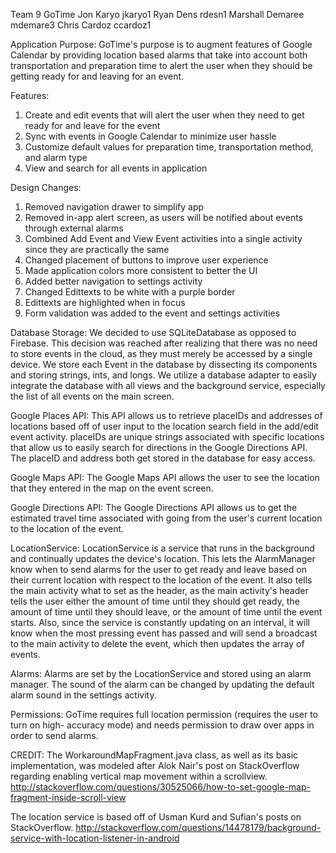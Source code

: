 Team 9
GoTime
Jon Karyo jkaryo1
Ryan Dens rdesn1
Marshall Demaree mdemare3
Chris Cardoz ccardoz1

Application Purpose:
GoTime's purpose is to augment features of Google Calendar by providing location
based alarms that take into account both transportation and preparation time to
alert the user when they should be getting ready for and leaving for an event.

Features:
1) Create and edit events that will alert the user when they need to get ready
for and leave for the event
2) Sync with events in Google Calendar to minimize user hassle
3) Customize default values for preparation time, transportation method, and
alarm type
4) View and search for all events in application

Design Changes:
1) Removed navigation drawer to simplify app
2) Removed in-app alert screen, as users will be notified about events through
external alarms
3) Combined Add Event and View Event activities into a single activity since
they are practically the same
4) Changed placement of buttons to improve user experience
5) Made application colors more consistent to better the UI
6) Added better navigation to settings activity
7) Changed Edittexts to be white with a purple border
8) Edittexts are highlighted when in focus
9) Form validation was added to the event and settings activities

Database Storage:
We decided to use SQLiteDatabase as opposed to Firebase. This decision was
reached after realizing that there was no need to store events in the cloud, as
they must merely be accessed by a single device. We store each Event in the
database by dissecting its components and storing strings, ints, and longs. We
utilize a database adapter to easily integrate the database with all views and
the background service, especially the list of all events on the main screen.

Google Places API:
This API allows us to retrieve placeIDs and addresses of locations based off of
user input to the location search field in the add/edit event activity. placeIDs
are unique strings associated with specific locations that allow us to easily
search for directions in the Google Directions API. The placeID and address both
get stored in the database for easy access.

Google Maps API:
The Google Maps API allows the user to see the location that they entered in the
map on the event screen.

Google Directions API:
The Google Directions API allows us to get the estimated travel time associated
with going from the user's current location to the location of the event.

LocationService:
LocationService is a service that runs in the background and continually updates
the device's location. This lets the AlarmManager know when to send alarms for
the user to get ready and leave based on their current location with respect to
the location of the event. It also tells the main activity what to set as the
header, as the main activity's header tells the user either the amount of time
until they should get ready, the amount of time until they should leave, or the
amount of time until the event starts. Also, since the service is constantly
updating on an interval, it will know when the most pressing event has passed
and will send a broadcast to the main activity to delete the event, which then
updates the array of events.

Alarms:
Alarms are set by the LocationService and stored using an alarm manager. The
sound of the alarm can be changed by updating the default alarm sound in the
settings activity.

Permissions:
GoTime requires full location permission (requires the user to turn on high-
accuracy mode) and needs permission to draw over apps in order to send alarms.

CREDIT:
The WorkaroundMapFragment.java class, as well as its basic implementation, was
modeled after Alok Nair's post on StackOverflow regarding enabling vertical map
movement within a scrollview.
http://stackoverflow.com/questions/30525066/how-to-set-google-map-fragment-inside-scroll-view

The location service is based off of Usman Kurd and Sufian's posts on
StackOverflow.
http://stackoverflow.com/questions/14478179/background-service-with-location-listener-in-android
